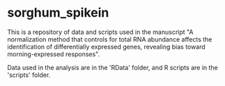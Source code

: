 # sorghum_spikein

This is a repository of data and scripts used in the manuscript "A normalization method that controls for total RNA abundance affects the identification of differentially expressed genes, revealing bias toward morning-expressed responses".

Data used in the analysis are in the 'RData' folder, and R scripts are in the 'scripts' folder.
